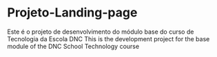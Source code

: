 # Projeto-Landing-page
Este é  o projeto de desenvolvimento do módulo base do curso de Tecnologia da Escola DNC
This is the development project for the base module of the DNC School Technology course
